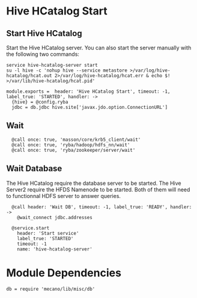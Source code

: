 
# Hive HCatalog Start


## Start Hive HCatalog

Start the Hive HCatalog server. You can also start the server manually with the
following two commands:

```
service hive-hcatalog-server start
su -l hive -c 'nohup hive --service metastore >/var/log/hive-hcatalog/hcat.out 2>/var/log/hive-hcatalog/hcat.err & echo $! >/var/lib/hive-hcatalog/hcat.pid'
```

    module.exports =  header: 'Hive HCatalog Start', timeout: -1, label_true: 'STARTED', handler: ->
      {hive} = @config.ryba
      jdbc = db.jdbc hive.site['javax.jdo.option.ConnectionURL']

## Wait

      @call once: true, 'masson/core/krb5_client/wait'
      @call once: true, 'ryba/hadoop/hdfs_nn/wait'
      @call once: true, 'ryba/zookeeper/server/wait'

## Wait Database

The Hive HCatalog require the database server to be started. The Hive Server2
require the HFDS Namenode to be started. Both of them will need to functionnal
HDFS server to answer queries.

      @call header: 'Wait DB', timeout: -1, label_true: 'READY', handler: ->
        @wait_connect jdbc.addresses

      @service.start
        header: 'Start service'
        label_true: 'STARTED'
        timeout: -1
        name: 'hive-hcatalog-server'

# Module Dependencies

    db = require 'mecano/lib/misc/db'
